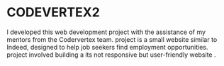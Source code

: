 # CODEVERTEX2
I developed this web development project with the assistance of my mentors from the Codervertex team.  project is a small website similar to Indeed, designed to help job seekers find employment opportunities. project involved building a its not responsive but user-friendly website . 
